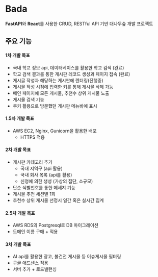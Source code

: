 # Bada

**FastAPI**와 **React**를 사용한 CRUD, RESTful API 기반 대나무숲 개발 프로젝트

## 주요 기능

#### 1차 개발 목표

- 국내 학교 정보 api, 데이터베이스를 활용한 학교 검색 (완료)
- 학교 검색 결과를 통한 게시판 레코드 생성과 페이지 접속 (완료)
- 게시글 작성과 해당하는 게시판에 렌더링(진행중)
- 게시물 작성 시점에 입력한 키를 통해 게시물 삭제 가능
- 메인 페이지에 모든 게시물, 추천수 상위 게시물 노출
- 게시물 검색 기능
- 쿠키 활용으로 방문했던 게시판 메뉴바에 표시

#### 1.5차 개발 목표

- AWS EC2, Nginx, Gunicorn을 활용한 배포
  - HTTPS 적용

#### 2차 개발 목표

- 게시판 카테고리 추가
  - 국내 지역구 (api 활용)
  - 국내 회사 목록 (api를 활용)
  - 신청에 의한 생성 (가상의 집단, 소규모)
- 단순 식별번호를 통한 메세지 기능
- 게시물 추천 세션별 1회
- 추천수 상위 게시물 선정시 일간 혹은 실시간 집계

#### 2.5차 개발 목표

- AWS RDS의 Postgresql로 DB 마이그레이션
- 도메인 이름 구매 + 적용

#### 3차 개발 목표

- AI api를 활용한 광고, 불건전 게시물 등 이슈게시물 필터링
- 구글 애드센스 적용
- 서버 추가 + 로드밸런싱
